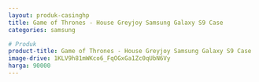 ```yaml
---
layout: produk-casinghp
title: Game of Thrones - House Greyjoy Samsung Galaxy S9 Case
categories: samsung

# Produk
product-title: Game of Thrones - House Greyjoy Samsung Galaxy S9 Case
image-drive: 1KLV9h81mWKco6_FqOGxGa1Zc0qUbN6Vy
harga: 90000
---
```

